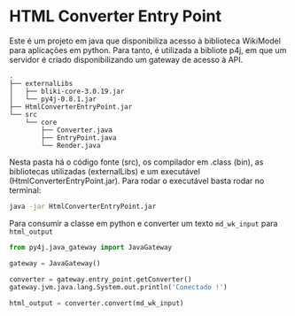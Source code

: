 # HTML Converter Entry Point

Este é um projeto em java que disponibiliza acesso à biblioteca WikiModel para aplicações em python. Para tanto, é utilizada a bibliote p4j, em que um servidor é criado disponibilizando um gateway de acesso à API.

```
.
├── externalLibs
│   ├── bliki-core-3.0.19.jar
│   └── py4j-0.8.1.jar
├── HtmlConverterEntryPoint.jar
└── src
    └── core
        ├── Converter.java
        ├── EntryPoint.java
        └── Render.java

```
Nesta pasta há o código fonte (src), os compilador em .class (bin), as bibliotecas utilizadas (externalLibs) e um executável (HtmlConverterEntryPoint.jar). Para rodar o executável basta rodar no terminal:

```bash
java -jar HtmlConverterEntryPoint.jar
```

Para consumir a classe em python e converter um texto `md_wk_input` para `html_output`

```python
from py4j.java_gateway import JavaGateway

gateway = JavaGateway()

converter = gateway.entry_point.getConverter()
gateway.jvm.java.lang.System.out.println('Conectado !')

html_output = converter.convert(md_wk_input)
```